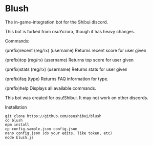 # Blush
The in-game-integration bot for the Shibui discord.

This bot is forked from osuYozora, though it has heavy changes.


Commands:

(prefix)recent (reg/rx) (username)
Returns recent score for user given

(prefix)top (reg/rx) (username)
Returns top score for user given

(prefix)stats (reg/rx) (username)
Returns stats for user given

(prefix)faq (type)
Returns FAQ information for type.

(prefix)help
Displays all available commands.

This bot was created for osu!Shibui. It may not work on other discords.

Installation

```
git clone https://github.com/osushibui/blush
cd blush
npm install
cp config.sample.json config.json
nano config.json (do your edits, like token, etc)
node blush.js
```
